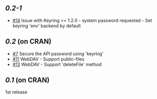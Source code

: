 
## **_0.2-1_**

* [#14](https://github.com/eblondel/ocs4R/issues/14) Issue with Keyring >= 1.2.0 - system password requested - Set keyring 'env' backend by default

## **_0.2_** (on CRAN)

* [#7](https://github.com/eblondel/ocs4R/issues/7) Secure the API password using 'keyring' 
* [#11](https://github.com/eblondel/ocs4R/issues/11) WebDAV - Support public-files 
* [#13](https://github.com/eblondel/ocs4R/issues/13) WebDAV - Support 'deleteFile' method

## **_0.1_** (on CRAN)

1st release
